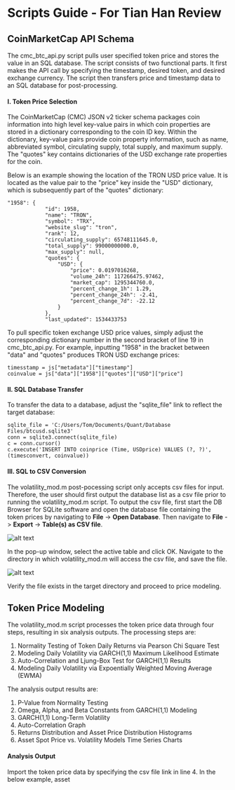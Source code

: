 # Scripts Guide - For Tian Han Review


## CoinMarketCap API Schema

The cmc_btc_api.py script pulls user specified token price and stores the value in an SQL database. The script consists of two functional parts. It first makes the API call by specifying the timestamp, desired token, and desired exchange currency. The script then transfers price and timestamp data to an SQL database for post-processing.      

#### I. Token Price Selection

The CoinMarketCap (CMC) JSON v2 ticker schema packages coin information into high level key-value pairs in which coin properties are stored in a dictionary corresponding to the coin ID key. Within the dictionary, key-value pairs provide coin property information, such as name, abbreviated symbol, circulating supply, total supply, and maximum supply. The "quotes" key contains dictionaries of the USD exchange rate properties for the coin.     

Below is an example showing the location of the TRON USD price value. It is located as the value pair to the "price" key inside the "USD" dictionary, which is subsequently part of the "quotes" dictionary: 

```
"1958": {
            "id": 1958, 
            "name": "TRON", 
            "symbol": "TRX", 
            "website_slug": "tron", 
            "rank": 12, 
            "circulating_supply": 65748111645.0, 
            "total_supply": 99000000000.0, 
            "max_supply": null, 
            "quotes": {
                "USD": {
                    "price": 0.0197016268, 
                    "volume_24h": 117266475.97462, 
                    "market_cap": 1295344760.0, 
                    "percent_change_1h": 1.29, 
                    "percent_change_24h": -2.41, 
                    "percent_change_7d": -22.12
                }
            }, 
            "last_updated": 1534433753
```
To pull specific token exchange USD price values, simply adjust the corresponding dictionary number in the second bracket of line 19 in cmc_btc_api.py. For example, inputting "1958" in the bracket between "data" and "quotes" produces TRON USD exchange prices: 

```
timesstamp = js["metadata"]["timestamp"]
coinvalue = js["data"]["1958"]["quotes"]["USD"]["price"]
```

#### II. SQL Database Transfer

To transfer the data to a database, adjust the "sqlite_file" link to reflect the target database:

```
sqlite_file = 'C:/Users/Tom/Documents/Quant/Database Files/btcusd.sqlite3'
conn = sqlite3.connect(sqlite_file)
c = conn.cursor()
c.execute('INSERT INTO coinprice (Time, USDprice) VALUES (?, ?)', (timesconvert, coinvalue))
```

####  III. SQL to CSV Conversion

The volatility_mod.m post-pocessing script only accepts csv files for input. Therefore, the user should first output the database list as a csv file prior to running the volatility_mod.m script. To output the csv file, first start the DB Browser for SQLite software and open the database file containing the token prices by navigating to **File** -> **Open Database**. Then navigate to **File** -> **Export** -> **Table(s) as CSV file**. 

![alt text](https://i.imgur.com/gt6LPEd.png "Export Image")

In the pop-up window, select the active table and click OK. Navigate to the directory in which volatility_mod.m will access the csv file, and save the file. 

![alt text](https://i.imgur.com/4jAaFbg.png "Save File")

Verify the file exists in the target directory and proceed to price modeling. 


## Token Price Modeling

The volatility_mod.m script processes the token price data through four steps, resulting in six analysis outputs. The processing steps are:

1. Normality Testing of Token Daily Returns via Pearson Chi Square Test
2. Modeling Daily Volatility via GARCH(1,1) Maximum Likelihood Estimate
3. Auto-Correlation and Ljung-Box Test for GARCH(1,1) Results
4. Modeling Daily Volatility via Expoentially Weighted Moving Average (EWMA)

The analysis output results are:

1. P-Value from Normality Testing
2. Omega, Alpha, and Beta Constants from GARCH(1,1) Modeling
3. GARCH(1,1) Long-Term Volatility
4. Auto-Correlation Graph
5. Returns Distribution and Asset Price Distribution Histograms
6. Asset Spot Price vs. Volatility Models Time Series Charts

#### Analysis Output

Import the token price data by specifying the csv file link in line 4. In the below example, asset 




